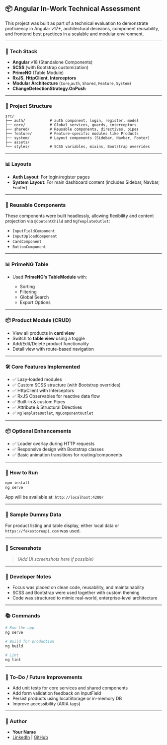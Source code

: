 ## 📦 Angular In-Work Technical Assessment

This project was built as part of a technical evaluation to demonstrate proficiency in Angular v17+, architectural decisions, component reusability, and frontend best practices in a scalable and modular environment.

---

### 🚀 Tech Stack

- **Angular** v18 (Standalone Components)
- **SCSS** (with Bootstrap customization)
- **PrimeNG** (Table Module)
- **RxJS**, **HttpClient**, **Interceptors**
- **Modular Architecture** (`Core`,`auth`, `Shared`, `Feature`, `System`)
- **ChangeDetectionStrategy.OnPush**

---

### 📂 Project Structure

```
src/
├── auth/           # auth component, login, register, model
├── core/           # Global services, guards, interceptors
├── shared/         # Reusable components, directives, pipes
├── feature/        # Feature-specific modules like Products
├── system/         # Layout components (Sidebar, Navbar, Footer)
├── assets/
└── styles/         # SCSS variables, mixins, Bootstrap overrides
```

---

### 📊 Layouts

- **Auth Layout**: For login/register pages
- **System Layout**: For main dashboard content (includes Sidebar, Navbar, Footer)

---

### 🧹 Reusable Components

These components were built headlessly, allowing flexibility and content projection via `@ContentChild` and `NgTemplateOutlet`:

- `InputFieldComponent`
- `InputUploadComponent`
- `CardComponent`
- `ButtonComponent`

---

### 📊 PrimeNG Table

- Used **PrimeNG's TableModule** with:

  - Sorting
  - Filtering
  - Global Search
  - Export Options

---

### 📦 Product Module (CRUD)

- View all products in **card view**
- Switch to **table view** using a toggle
- Add/Edit/Delete product functionality
- Detail view with route-based navigation

---

### 🛠 Core Features Implemented

- ✅ Lazy-loaded modules
- ✅ Custom SCSS structure (with Bootstrap overrides)
- ✅ HttpClient with Interceptors
- ✅ RxJS Observables for reactive data flow
- ✅ Built-in & custom Pipes
- ✅ Attribute & Structural Directives
- ✅ `NgTemplateOutlet`, `NgComponentOutlet`

---

### 📦 Optional Enhancements

- ✅ Loader overlay during HTTP requests
- ✅ Responsive design with Bootstrap classes
- ✅ Basic animation transitions for routing/components

---

### 📄 How to Run

```bash
npm install
ng serve
```

App will be available at: `http://localhost:4200/`

---

### 📁 Sample Dummy Data

For product listing and table display, either local data or `https://fakestoreapi.com` was used.

---

### 📸 Screenshots

> _(Add UI screenshots here if possible)_

---

### 🧠 Developer Notes

- Focus was placed on clean code, reusability, and maintainability
- SCSS and Bootstrap were used together with custom theming
- Code was structured to mimic real-world, enterprise-level architecture

---

### 📚 Commands

```bash
# Run the app
ng serve

# Build for production
ng build

# Lint
ng lint
```

---

### 📌 To-Do / Future Improvements

- Add unit tests for core services and shared components
- Add form validation feedback on InputField
- Persist products using localStorage or in-memory DB
- Improve accessibility (ARIA tags)

---

### 👤 Author

- **Your Name**
- [LinkedIn](https://www.linkedin.com/) | [GitHub](https://github.com/mrososs)
